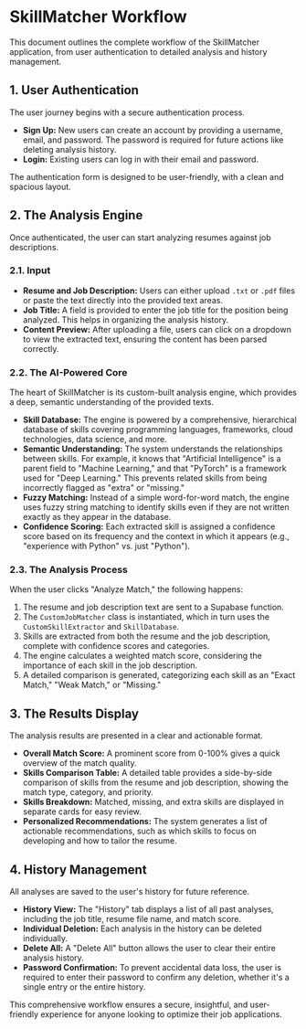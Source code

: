 # SkillMatcher Workflow

This document outlines the complete workflow of the SkillMatcher application, from user authentication to detailed analysis and history management.

## 1. User Authentication

The user journey begins with a secure authentication process.

-   **Sign Up:** New users can create an account by providing a username, email, and password. The password is required for future actions like deleting analysis history.
-   **Login:** Existing users can log in with their email and password.

The authentication form is designed to be user-friendly, with a clean and spacious layout.

## 2. The Analysis Engine

Once authenticated, the user can start analyzing resumes against job descriptions.

### 2.1. Input

-   **Resume and Job Description:** Users can either upload `.txt` or `.pdf` files or paste the text directly into the provided text areas.
-   **Job Title:** A field is provided to enter the job title for the position being analyzed. This helps in organizing the analysis history.
-   **Content Preview:** After uploading a file, users can click on a dropdown to view the extracted text, ensuring the content has been parsed correctly.

### 2.2. The AI-Powered Core

The heart of SkillMatcher is its custom-built analysis engine, which provides a deep, semantic understanding of the provided texts.

-   **Skill Database:** The engine is powered by a comprehensive, hierarchical database of skills covering programming languages, frameworks, cloud technologies, data science, and more.
-   **Semantic Understanding:** The system understands the relationships between skills. For example, it knows that "Artificial Intelligence" is a parent field to "Machine Learning," and that "PyTorch" is a framework used for "Deep Learning." This prevents related skills from being incorrectly flagged as "extra" or "missing."
-   **Fuzzy Matching:** Instead of a simple word-for-word match, the engine uses fuzzy string matching to identify skills even if they are not written exactly as they appear in the database.
-   **Confidence Scoring:** Each extracted skill is assigned a confidence score based on its frequency and the context in which it appears (e.g., "experience with Python" vs. just "Python").

### 2.3. The Analysis Process

When the user clicks "Analyze Match," the following happens:

1.  The resume and job description text are sent to a Supabase function.
2.  The `CustomJobMatcher` class is instantiated, which in turn uses the `CustomSkillExtractor` and `SkillDatabase`.
3.  Skills are extracted from both the resume and the job description, complete with confidence scores and categories.
4.  The engine calculates a weighted match score, considering the importance of each skill in the job description.
5.  A detailed comparison is generated, categorizing each skill as an "Exact Match," "Weak Match," or "Missing."

## 3. The Results Display

The analysis results are presented in a clear and actionable format.

-   **Overall Match Score:** A prominent score from 0-100% gives a quick overview of the match quality.
-   **Skills Comparison Table:** A detailed table provides a side-by-side comparison of skills from the resume and job description, showing the match type, category, and priority.
-   **Skills Breakdown:** Matched, missing, and extra skills are displayed in separate cards for easy review.
-   **Personalized Recommendations:** The system generates a list of actionable recommendations, such as which skills to focus on developing and how to tailor the resume.

## 4. History Management

All analyses are saved to the user's history for future reference.

-   **History View:** The "History" tab displays a list of all past analyses, including the job title, resume file name, and match score.
-   **Individual Deletion:** Each analysis in the history can be deleted individually.
-   **Delete All:** A "Delete All" button allows the user to clear their entire analysis history.
-   **Password Confirmation:** To prevent accidental data loss, the user is required to enter their password to confirm any deletion, whether it's a single entry or the entire history.

This comprehensive workflow ensures a secure, insightful, and user-friendly experience for anyone looking to optimize their job applications.
